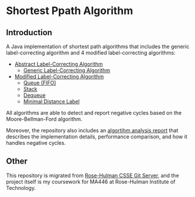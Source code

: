 # Shortest Ppath Algorithm

## Introduction

A Java implementation of shortest path algorithms that includes the generic label-correcting algorithm and 4 modified label-correcting algorithms:

* [Abstract Label-Correcting Algorithm](https://github.com/shunfan/shortest-path-algorithm/blob/master/src/algorithms/AbstractAlgorithm.java)
  * [Generic Label-Correcting Algorithm](https://github.com/shunfan/shortest-path-algorithm/blob/master/src/algorithms/GenericAlgorithm.java)
* [Modified Label-Correcting Algorithm](https://github.com/shunfan/shortest-path-algorithm/blob/master/src/algorithms/ModifiedAlgorithm.java)
  * [Queue (FIFO)](https://github.com/shunfan/shortest-path-algorithm/blob/master/src/algorithms/FIFOAlgorithm.java)
  * [Stack](https://github.com/shunfan/shortest-path-algorithm/blob/master/src/algorithms/StackAlgorithm.java)
  * [Dequeue](https://github.com/shunfan/shortest-path-algorithm/blob/master/src/algorithms/DequeAlgorithm.java)
  * [Minimal Distance Label](https://github.com/shunfan/shortest-path-algorithm/blob/master/src/algorithms/MinimumDistanceAlgorithm.java)

All algorithms are able to detect and report negative cycles based on the Moore-Bellman-Ford algorithm.

Moreover, the repository also includes an [algortihm analysis report](https://github.com/shunfan/shortest-path-algorithm/blob/master/report.pdf) that describes the implementation details, performance comparison, and how it handles negative cycles.

## Other

This repository is migrated from [Rose-Hulman CSSE Git Server](https://ada.csse.rose-hulman.edu/dus/MA446-Project-1), and the project itself is my coursework for MA446 at Rose-Hulman Institute of Technology.
